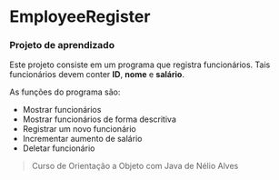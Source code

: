 # EmployeeRegister
### Projeto de aprendizado
Este projeto consiste em um programa que registra funcionários.
Tais funcionários devem conter **ID**, **nome** e **salário**.

As funções do programa são:
- Mostrar funcionários
- Mostrar funcionários de forma descritiva
- Registrar um novo funcionário
- Incrementar aumento de salário
- Deletar funcionário

> Curso de Orientação a Objeto com Java
> de Nélio Alves
